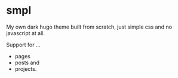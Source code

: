 # smpl

My own dark hugo theme built from scratch, just simple css and no javascript at all.

Support for ...

* pages
* posts and
* projects.
